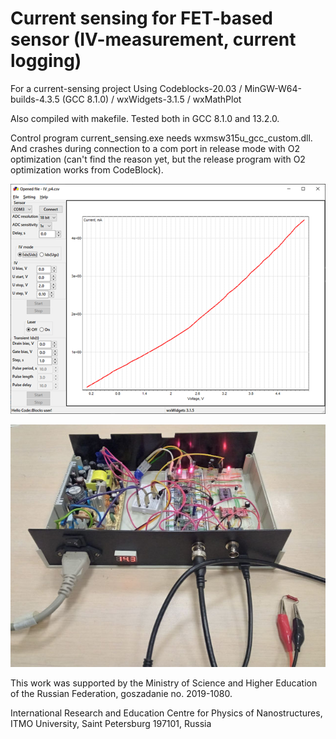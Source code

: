 # Current sensing for FET-based sensor (IV-measurement, current logging)

For a current-sensing project Using Codeblocks-20.03 / MinGW-W64-builds-4.3.5 (GCC 8.1.0) / wxWidgets-3.1.5 / wxMathPlot 

Also compiled with makefile. Tested both in GCC 8.1.0 and 13.2.0.


Control program current_sensing.exe needs wxmsw315u_gcc_custom.dll. And crashes during connection to a com port in release mode with O2 optimization (can't find the reason yet, but the release program with O2 optimization works from CodeBlock).



![Interface](interface.png)


![Appearance](./scheme/appearance.JPG)


This work was supported by the Ministry of Science and Higher Education of the Russian Federation, goszаdanie no.
2019-1080.

International Research and Education Centre for Physics of Nanostructures, ITMO University, Saint Petersburg 197101, Russia